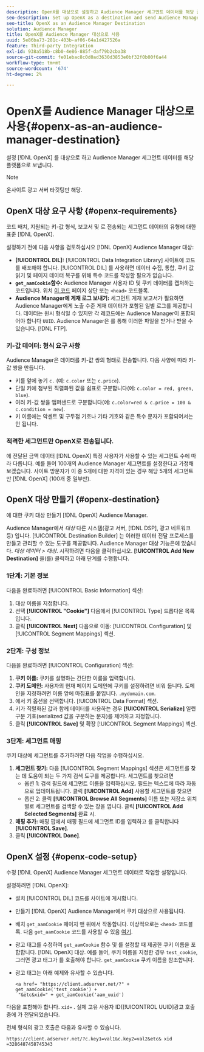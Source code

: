 ```yaml
---
description: OpenX를 대상으로 설정하고 Audience Manager 세그먼트 데이터를 해당 플랫폼으로 전송합니다.
seo-description: Set up OpenX as a destination and send Audience Manager segment data to that platform.
seo-title: OpenX as an Audience Manager Destination
solution: Audience Manager
title: OpenX를 Audience Manager 대상으로 사용
uuid: 5e86ba73-281c-403b-af06-64a1d427526a
feature: Third-party Integration
exl-id: 938a518b-c8b0-4e86-885f-daf79b2cba38
source-git-commit: fe01ebac8c0d0ad3630d3853e0bf32f0b00f6a44
workflow-type: tm+mt
source-wordcount: '674'
ht-degree: 2%

---
```


# OpenX를 Audience Manager 대상으로 사용{#openx-as-an-audience-manager-destination}

설정 [!DNL OpenX] 를 대상으로 하고 Audience Manager 세그먼트 데이터를 해당 플랫폼으로 보냅니다.

>[!NOTE]
>
>온사이트 광고 서버 타깃팅만 해당.

## OpenX 대상 요구 사항 {#openx-requirements}

코드 배치, 지원되는 키-값 형식, 보고서 및 로 전송되는 세그먼트 데이터의 유형에 대한 표준 [!DNL OpenX].

<!-- aam-openx-requirements.xml -->

설정하기 전에 다음 사항을 검토하십시오 [!DNL OpenX] Audience Manager 대상:

* **[!UICONTROL DIL]:** [!UICONTROL Data Integration Library] 사이트에 코드를 배포해야 합니다. [!UICONTROL DIL] 를 사용하면 데이터 수집, 통합, 쿠키 값 읽기 및 페이지 데이터 복구를 위해 특수 코드를 작성할 필요가 없습니다.
* **`get_aamCookie`함수:** Audience Manager 사용자 ID 및 쿠키 데이터를 캡처하는 코드입니다. 위치 [이 코드](../../features/destinations/get-aam-cookie-code.md) 페이지 상단 또는 `<head>` 코드블록.
* **Audience Manager에 게재 로그 보내기:** 세그먼트 게재 보고서가 필요하면 Audience Manager에게 노출 수준 게재 데이터가 포함된 일별 로그를 제공합니다. 데이터는 원시 형식일 수 있지만 각 레코드에는 Audience Manager이 포함되어야 합니다 `UUID`. Audience Manager은 를 통해 이러한 파일을 받거나 받을 수 있습니다. [!DNL FTP].

### 키-값 데이터: 형식 요구 사항

Audience Manager은 데이터를 키-값 쌍의 형태로 전송합니다. 다음 사양에 따라 키-값 쌍을 만듭니다.

* 키를 앞에 놓기 `c.` (예: `c.color` 또는 `c.price`).
* 단일 키에 첨부된 직렬화된 값을 쉼표로 구분합니다(예: `c.color = red, green, blue`).
* 여러 키-값 쌍을 앰퍼샌드로 구분합니다(예: `c.color=red & c.price = 100 & c.condition = new`).
* 키 이름에는 악센트 및 구두점 기호나 기타 기호와 같은 특수 문자가 포함되어서는 안 됩니다.

### 적격한 세그먼트만 OpenX로 전송됩니다.

에 전달된 금액 데이터 [!DNL OpenX] 특정 사용자가 사용할 수 있는 세그먼트 수에 따라 다릅니다. 예를 들어 100개의 Audience Manager 세그먼트를 설정한다고 가정해 보겠습니다. 사이트 방문자가 이 중 5개에 대한 자격이 있는 경우 해당 5개의 세그먼트만 [!DNL OpenX] (100개 중 일부만).

## OpenX 대상 만들기 {#openx-destination}

에 대한 쿠키 대상 만들기 [!DNL OpenX] Audience Manager.

<!-- aam-openx-destination.xml -->

Audience Manager에서 *대상* 다른 시스템(광고 서버, [!DNL DSP], 광고 네트워크 등) 입니다. [!UICONTROL Destination Builder] 는 이러한 데이터 전달 프로세스를 만들고 관리할 수 있는 도구를 제공합니다. Audience Manager 대상 기능은에 있습니다. *대상 데이터 > 대상*. 시작하려면 다음을 클릭하십시오. **[!UICONTROL Add New Destination]** 을(를) 클릭하고 아래 단계를 수행합니다.

### 1단계: 기본 정보

다음을 완료하려면 [!UICONTROL Basic Information] 섹션:

1. 대상 이름을 지정합니다.
1. 선택 **[!UICONTROL "Cookie"]** 다음에서 [!UICONTROL Type] 드롭다운 목록입니다.
1. 클릭 **[!UICONTROL Next]** 다음으로 이동: [!UICONTROL Configuration] 및 [!UICONTROL Segment Mappings] 섹션.

### 2단계: 구성 정보

다음을 완료하려면 [!UICONTROL Configuration] 섹션:

1. **쿠키 이름:** 쿠키를 설명하는 간단한 이름을 입력합니다.
1. **쿠키 도메인:** 사용자의 현재 페이지 도메인에 쿠키를 설정하려면 비워 둡니다. 도메인을 지정하려면 이름 앞에 마침표를 붙입니다. `.mydomain.com`.
1. 에서 키 옵션을 선택합니다. [!UICONTROL Data Format] 섹션.
1. 키가 직렬화된 값과 함께 데이터를 사용하는 경우 **[!UICONTROL Serialize]** 일련 구분 기호(serialized 값을 구분하는 문자)를 제어하고 지정합니다.
1. 클릭 **[!UICONTROL Save]** 및 확장 [!UICONTROL Segment Mappings] 섹션.

### 3단계: 세그먼트 매핑

쿠키 대상에 세그먼트를 추가하려면 다음 작업을 수행하십시오.

1. **세그먼트 찾기:** 다음 [!UICONTROL Segment Mappings] 섹션은 세그먼트를 찾는 데 도움이 되는 두 가지 검색 도구를 제공합니다. 세그먼트를 찾으려면
   * 옵션 1: 검색 필드에 세그먼트 이름을 입력하십시오. 필드는 텍스트에 따라 자동으로 업데이트됩니다. 클릭 **[!UICONTROL Add]** 사용할 세그먼트를 찾으면
   * 옵션 2: 클릭 **[!UICONTROL Browse All Segments]** 이름 또는 저장소 위치별로 세그먼트를 검색할 수 있는 창을 엽니다. 클릭 **[!UICONTROL Add Selected Segments]** 완료 시.
1. **매핑 추가:** 매핑 팝에서 매핑 필드에 세그먼트 ID를 입력하고 를 클릭합니다 **[!UICONTROL Save]**.
1. 클릭 **[!UICONTROL Done]**.

## OpenX 설정 {#openx-code-setup}

수정 [!DNL OpenX] Audience Manager 세그먼트 데이터로 작업할 설정입니다.

<!-- aam-openx-code.xml -->

설정하려면 [!DNL OpenX]:

* 설치 [!UICONTROL DIL] 코드를 사이트에 게시합니다.
* 만들기 [!DNL OpenX] Audience Manager에서 쿠키 대상으로 사용됩니다.
* 배치 `get_aamCookie` 페이지 맨 위에서 작동합니다. 이상적으로는 `<head>` 코드블록. 다음 `get_aamCookie` 코드를 사용할 수 있음 [여기](../../features/destinations/get-aam-cookie-code.md).
* 광고 태그를 수정하여 `get_aamCookie` 함수 및 를 설정할 때 제공한 쿠키 이름을 포함합니다. [!DNL OpenX] 대상. 예를 들어, 쿠키 이름을 지정한 경우 `test_cookie`, 그러면 광고 태그가 를 호출해야 합니다. `get_aamCookie` 쿠키 이름을 참조합니다.
* 광고 태그는 아래 예제와 유사할 수 있습니다.

   ```
   <a href= "https://client.adserver.net/?" + get_aamCookie('test_cookie') +
    "&etc&xid=" + get_aamCookie('aam_uuid')
   ```

다음을 포함해야 합니다. `xid=` . 실제 고유 사용자 ID([!UICONTROL UUID]광고 호출 중에 가 전달되었습니다.

전체 형식의 광고 호출은 다음과 유사할 수 있습니다.

```
https://client.adserver.net/?c.key1=val1&c.key2=val2&etc& xid =3286487458745343
```
